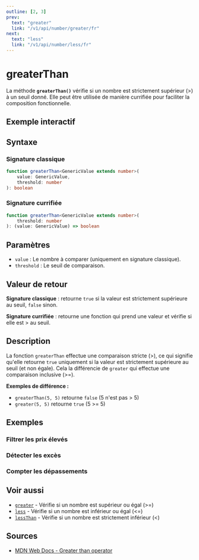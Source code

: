 ```yaml
---
outline: [2, 3]
prev:
  text: "greater"
  link: "/v1/api/number/greater/fr"
next:
  text: "less"
  link: "/v1/api/number/less/fr"
---
```


# greaterThan

La méthode **`greaterThan()`** vérifie si un nombre est strictement supérieur (>) à un seuil donné. Elle peut être utilisée de manière currifiée pour faciliter la composition fonctionnelle.

## Exemple interactif

<MonacoTSEditor
  src="/v1/api/number/greaterThan/examples/tryout.doc.ts"
  majorVersion="v1"
  height="200px"
/>

## Syntaxe

### Signature classique

```typescript
function greaterThan<GenericValue extends number>(
	value: GenericValue,
	threshold: number
): boolean
```

### Signature currifiée

```typescript
function greaterThan<GenericValue extends number>(
	threshold: number
): (value: GenericValue) => boolean
```

## Paramètres

- `value` : Le nombre à comparer (uniquement en signature classique).
- `threshold` : Le seuil de comparaison.

## Valeur de retour

**Signature classique** : retourne `true` si la valeur est strictement supérieure au seuil, `false` sinon.

**Signature currifiée** : retourne une fonction qui prend une valeur et vérifie si elle est > au seuil.

## Description

La fonction `greaterThan` effectue une comparaison stricte (>), ce qui signifie qu'elle retourne `true` uniquement si la valeur est strictement supérieure au seuil (et non égale). Cela la différencie de `greater` qui effectue une comparaison inclusive (>=).

**Exemples de différence :**
- `greaterThan(5, 5)` retourne `false` (5 n'est pas > 5)
- `greater(5, 5)` retourne `true` (5 >= 5)

## Exemples

### Filtrer les prix élevés

<MonacoTSEditor
  	src="/v1/api/number/greaterThan/examples/filterHighPrices.doc.ts"
  	majorVersion="v1"
	height="300px"
/>

### Détecter les excès

<MonacoTSEditor
  	src="/v1/api/number/greaterThan/examples/detectExcess.doc.ts"
  	majorVersion="v1"
	height="900px"
/>

### Compter les dépassements

<MonacoTSEditor
  	src="/v1/api/number/greaterThan/examples/countExceeding.doc.ts"
  	majorVersion="v1"
	height="450px"
/>

## Voir aussi

- [`greater`](/v1/api/number/greater/fr) - Vérifie si un nombre est supérieur ou égal (>=)
- [`less`](/v1/api/number/less/fr) - Vérifie si un nombre est inférieur ou égal (<=)
- [`lessThan`](/v1/api/number/lessThan/fr) - Vérifie si un nombre est strictement inférieur (<)

## Sources

- [MDN Web Docs - Greater than operator](https://developer.mozilla.org/fr/docs/Web/JavaScript/Reference/Operators/Greater_than)
